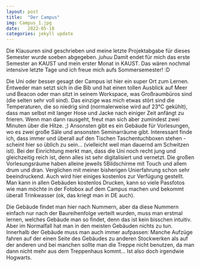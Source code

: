 ```yaml
---
layout: post
title:  "Der Campus"
img: Campus_1.jpg
date:   2022-05-18
categories: jekyll update
---
```


Die Klausuren sind geschrieben und meine letzte Projektabgabe für dieses Semester wurde soeben abgegeben. *juhuu*
Damit endet für mich das erste Semester an KAUST und mein erster Monat in KAUST.
Das wären nochmal intensive letzte Tage und ich freue mich aufs Sommersemester! :D

Die Uni oder besser gesagt der Campus ist hier ein super Ort zum Lernen. Entweder man setzt sich in die Bib und hat einen tollen Ausblick auf Meer und Beacon oder man sitzt in seinem Workspace, was Großraumbüros sind (die selten sehr voll sind). Das einzige was mich etwas stört sind die Temperaturen, die so niedrig sind (normalerweise wird auf 23°C gekühlt), dass man selbst mit langer Hose und Jacke nach einiger Zeit anfängt zu frieren. Wenn man dann rausgeht, freut man sich aber zumindest zwei Minuten über die Hitze. ;)
Ansonsten gibt es ein Gebäude für Vorlesungen, wo es zwei große Säle und ansonsten Seminarräume gibt. Interessant finde ich, dass immer und überall auf den Tischen Taschentuchboxen stehen - scheint hier so üblich zu sein... (vielleicht weil man dauernd am Schwitzen ist). Bei der Einrichtung merkt man, dass die Uni noch recht jung und gleichzeitig reich ist, denn alles ist sehr digitalisiert und vernetzt. Die großen Vorlesungsräume haben alleine jeweils 5Bildschirme mit Touch und allem drum und dran. Verglichen mit meiner bisherigen Unierfahrung schon sehr beeindruckend.
Auch wird hier einiges kostenlos zur Verfügung gestellt. Man kann in allen Gebäuden kostenlos Drucken, kann so viele Passfotos wie man möchte in der Fotobox auf dem Campus machen und bekommt überall Trinkwasser (ok, das kriegt man in DE auch).

Die Gebäude findet man hier nach Nummern, aber da diese Nummern einfach nur nach der Baureihenfolge verteilt wurden, muss man erstmal lernen, welches Gebäude man so findet, denn das ist kein bisschen intuitiv. Aber im Normalfall hat man in den meisten Gebäuden nichts zu tun.
Innerhalb der Gebäude muss man auch immer aufpassen: Manche Aufzüge fahren auf der einen Seite des Gebäudes zu anderen Stockwerken als auf der anderen und bei manchen sollte man die Treppe nicht benutzen, da man dann nicht mehr aus dem Treppenhaus kommt... Ist also doch irgendwie Hogwarts.
